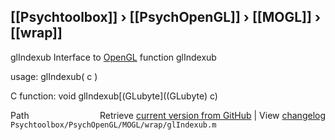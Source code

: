 ## [[Psychtoolbox]] &#8250; [[PsychOpenGL]] &#8250; [[MOGL]] &#8250; [[wrap]]

glIndexub  Interface to [OpenGL](OpenGL) function glIndexub  
  
usage:  glIndexub( c )  
  
C function:  void glIndexub[(GLubyte]((GLubyte) c)  




<div class="code_header" style="text-align:right;">
  <span style="float:left;">Path&nbsp;&nbsp;</span> <span class="counter">Retrieve <a href=
  "https://raw.github.com/Psychtoolbox-3/Psychtoolbox-3/beta/Psychtoolbox/PsychOpenGL/MOGL/wrap/glIndexub.m">current version from GitHub</a> | View <a href=
  "https://github.com/Psychtoolbox-3/Psychtoolbox-3/commits/beta/Psychtoolbox/PsychOpenGL/MOGL/wrap/glIndexub.m">changelog</a></span>
</div>
<div class="code">
  <code>Psychtoolbox/PsychOpenGL/MOGL/wrap/glIndexub.m</code>
</div>

